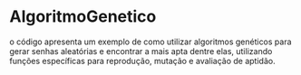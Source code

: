 # AlgoritmoGenetico
o código apresenta um exemplo de como utilizar algoritmos genéticos para gerar senhas aleatórias e encontrar a mais apta dentre elas, utilizando funções específicas para reprodução, mutação e avaliação de aptidão.
